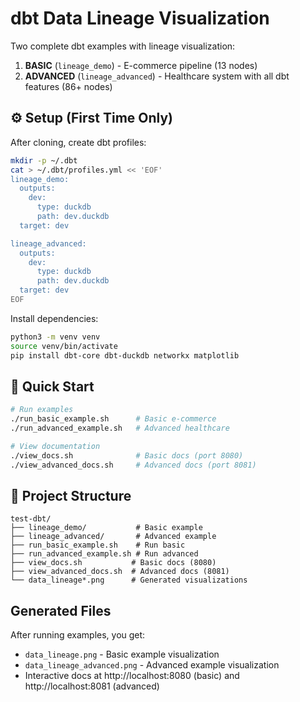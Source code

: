 # dbt Data Lineage Visualization

Two complete dbt examples with lineage visualization:

1. **BASIC** (`lineage_demo`) - E-commerce pipeline (13 nodes)
2. **ADVANCED** (`lineage_advanced`) - Healthcare system with all dbt features (86+ nodes)

## ⚙️ Setup (First Time Only)

After cloning, create dbt profiles:

```bash
mkdir -p ~/.dbt
cat > ~/.dbt/profiles.yml << 'EOF'
lineage_demo:
  outputs:
    dev:
      type: duckdb
      path: dev.duckdb
  target: dev

lineage_advanced:
  outputs:
    dev:
      type: duckdb
      path: dev.duckdb
  target: dev
EOF
```

Install dependencies:

```bash
python3 -m venv venv
source venv/bin/activate
pip install dbt-core dbt-duckdb networkx matplotlib
```

## 🚀 Quick Start

```bash
# Run examples
./run_basic_example.sh      # Basic e-commerce
./run_advanced_example.sh   # Advanced healthcare

# View documentation
./view_docs.sh              # Basic docs (port 8080)
./view_advanced_docs.sh     # Advanced docs (port 8081)
```

## 📁 Project Structure

```
test-dbt/
├── lineage_demo/           # Basic example
├── lineage_advanced/       # Advanced example  
├── run_basic_example.sh    # Run basic
├── run_advanced_example.sh # Run advanced
├── view_docs.sh           # Basic docs (8080)
├── view_advanced_docs.sh  # Advanced docs (8081)
└── data_lineage*.png      # Generated visualizations
```

## Generated Files

After running examples, you get:
- `data_lineage.png` - Basic example visualization
- `data_lineage_advanced.png` - Advanced example visualization
- Interactive docs at http://localhost:8080 (basic) and http://localhost:8081 (advanced)


